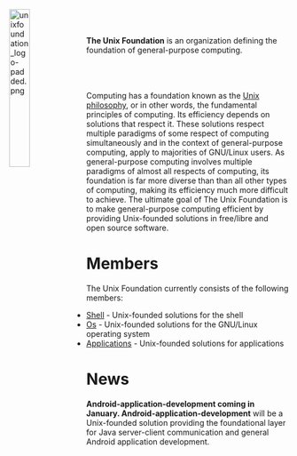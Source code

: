 
<img src='https://raw.githubusercontent.com/unixfoundation/home/images/unixfoundation_logo-padded.png' width='27%' align='left' alt='unixfoundation_logo-padded.png'>
<br><br>

**The Unix Foundation** is an organization defining the foundation of general-purpose computing.
<br><br><br><br>

Computing has a foundation known as the [Unix philosophy](http://www.linfo.org/unix_philosophy.html), or in other words, the fundamental principles of computing. Its efficiency depends on solutions that respect it. These solutions respect multiple paradigms of some respect of computing simultaneously and in the context of general-purpose computing, apply to majorities of GNU/Linux users. As general-purpose computing involves multiple paradigms of almost all respects of computing, its foundation is far more diverse than than all other types of computing, making its efficiency much more difficult to achieve. The ultimate goal of The Unix Foundation is to make general-purpose computing efficient by providing Unix-founded solutions in free/libre and open source software.

# Members

The Unix Foundation currently consists of the following members:

* [Shell](https://github.com/unixfoundation/shell) -  Unix-founded solutions for the shell
* [Os](https://github.com/unixfoundation/os) - Unix-founded solutions for the GNU/Linux operating system
* [Applications](https://github.com/unixfoundation/applications) - Unix-founded solutions for applications

# News

**Android-application-development coming in January. Android-application-development** will be a Unix-founded solution providing the foundational layer for Java server-client communication and general Android application development.

